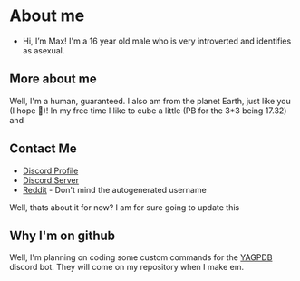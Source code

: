 # About me
- Hi, I’m Max! I'm a 16 year old male who is very introverted and identifies as asexual. 

## More about me
Well, I'm a human, guaranteed. I also am from the planet Earth, just like you (I hope 👀)! In my free time I like to cube a little (PB for the 3*3 being 17.32) and 

## Contact Me
- [Discord Profile](https://discord.com/users/803903334506692618)
- [Discord Server](https://dsc.gg/g_c)
- [Reddit](https://www.reddit.com/user/Smooth_Weather5191) - Don't mind the autogenerated username

Well, thats about it for now? I am for sure going to update this

## Why I'm on github
Well, I'm planning on coding some custom commands for the [YAGPDB](https://yagpdb.xyz) discord bot. They will come on my repository when I make em.
